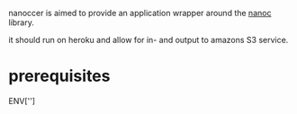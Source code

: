 nanoccer is aimed to provide an application wrapper around the [nanoc](ddfreyne/nanoc) library.

it should run on heroku and allow for in- and output to amazons S3
service.

prerequisites
=============

ENV['']
